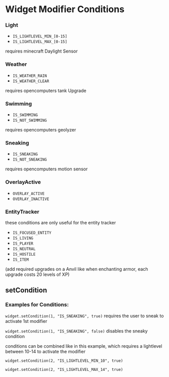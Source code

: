 # Widget Modifier Conditions

### Light
* `IS_LIGHTLEVEL_MIN_[0-15]`
* `IS_LIGHTLEVEL_MAX_[0-15]`

requires minecraft Daylight Sensor

### Weather
* `IS_WEATHER_RAIN`
* `IS_WEATHER_CLEAR`

requires opencomputers tank Upgrade

### Swimming
* `IS_SWIMMING`
* `IS_NOT_SWIMMING`

requires opencomputers geolyzer

### Sneaking
* `IS_SNEAKING`
* `IS_NOT_SNEAKING`

requires opencomputers motion sensor

### OverlayActive
* `OVERLAY_ACTIVE`
* `OVERLAY_INACTIVE`

### EntityTracker
these conditions are only useful for the entity tracker
* `IS_FOCUSED_ENTITY`
* `IS_LIVING`
* `IS_PLAYER`
* `IS_NEUTRAL`
* `IS_HOSTILE`
* `IS_ITEM`







(add required upgrades on a Anvil like when enchanting armor, each upgrade costs 20 levels of XP)


## setCondition
### Examples for Conditions:

`widget.setCondition(1, "IS_SNEAKING", true)` requires the user to sneak to activate 1st modifier

`widget.setCondition(1, "IS_SNEAKING", false)` disables the sneaky condition


conditions can be combined like in this example, which requires a lightlevel between 10-14 to activate the modifier

`widget.setCondition(2, "IS_LIGHTLEVEL_MIN_10", true)`

`widget.setCondition(2, "IS_LIGHTLEVEL_MAX_14", true)`

